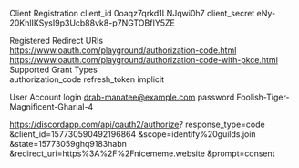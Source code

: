 Client Registration
client_id	    0oaqz7qrkd1LNJqwi0h7
client_secret	eNy-20KhlIKSysI9p3Ucb88vk8-p7NGTOBfIY5ZE

Registered Redirect URIs	
https://www.oauth.com/playground/authorization-code.html
https://www.oauth.com/playground/authorization-code-with-pkce.html
Supported Grant Types	
authorization_code
refresh_token
implicit


User Account
login	    drab-manatee@example.com
password	Foolish-Tiger-Magnificent-Gharial-4


https://discordapp.com/api/oauth2/authorize?
response_type=code
&client_id=157730590492196864
&scope=identify%20guilds.join
&state=15773059ghq9183habn
&redirect_uri=https%3A%2F%2Fnicememe.website
&prompt=consent